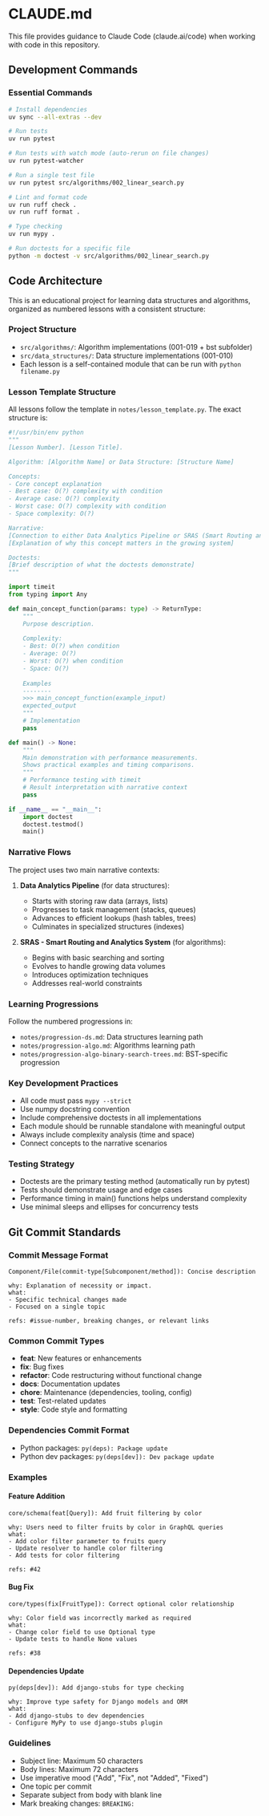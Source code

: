 # CLAUDE.md

This file provides guidance to Claude Code (claude.ai/code) when working with code in this repository.

## Development Commands

### Essential Commands
```bash
# Install dependencies
uv sync --all-extras --dev

# Run tests
uv run pytest

# Run tests with watch mode (auto-rerun on file changes)
uv run pytest-watcher

# Run a single test file
uv run pytest src/algorithms/002_linear_search.py

# Lint and format code
uv run ruff check .
uv run ruff format .

# Type checking
uv run mypy .

# Run doctests for a specific file
python -m doctest -v src/algorithms/002_linear_search.py
```

## Code Architecture

This is an educational project for learning data structures and algorithms, organized as numbered lessons with a consistent structure:

### Project Structure
- `src/algorithms/`: Algorithm implementations (001-019 + bst subfolder)
- `src/data_structures/`: Data structure implementations (001-010)
- Each lesson is a self-contained module that can be run with `python filename.py`

### Lesson Template Structure

All lessons follow the template in `notes/lesson_template.py`. The exact structure is:

```python
#!/usr/bin/env python
"""
[Lesson Number]. [Lesson Title].

Algorithm: [Algorithm Name] or Data Structure: [Structure Name]

Concepts:
- Core concept explanation
- Best case: O(?) complexity with condition
- Average case: O(?) complexity
- Worst case: O(?) complexity with condition
- Space complexity: O(?)

Narrative:
[Connection to either Data Analytics Pipeline or SRAS (Smart Routing and Analytics System)]
[Explanation of why this concept matters in the growing system]

Doctests:
[Brief description of what the doctests demonstrate]
"""

import timeit
from typing import Any

def main_concept_function(params: type) -> ReturnType:
    """
    Purpose description.
    
    Complexity:
    - Best: O(?) when condition
    - Average: O(?)
    - Worst: O(?) when condition
    - Space: O(?)
    
    Examples
    --------
    >>> main_concept_function(example_input)
    expected_output
    """
    # Implementation
    pass

def main() -> None:
    """
    Main demonstration with performance measurements.
    Shows practical examples and timing comparisons.
    """
    # Performance testing with timeit
    # Result interpretation with narrative context
    pass

if __name__ == "__main__":
    import doctest
    doctest.testmod()
    main()
```

### Narrative Flows

The project uses two main narrative contexts:

1. **Data Analytics Pipeline** (for data structures):
   - Starts with storing raw data (arrays, lists)
   - Progresses to task management (stacks, queues)
   - Advances to efficient lookups (hash tables, trees)
   - Culminates in specialized structures (indexes)

2. **SRAS - Smart Routing and Analytics System** (for algorithms):
   - Begins with basic searching and sorting
   - Evolves to handle growing data volumes
   - Introduces optimization techniques
   - Addresses real-world constraints

### Learning Progressions

Follow the numbered progressions in:
- `notes/progression-ds.md`: Data structures learning path
- `notes/progression-algo.md`: Algorithms learning path
- `notes/progression-algo-binary-search-trees.md`: BST-specific progression

### Key Development Practices
- All code must pass `mypy --strict`
- Use numpy docstring convention
- Include comprehensive doctests in all implementations
- Each module should be runnable standalone with meaningful output
- Always include complexity analysis (time and space)
- Connect concepts to the narrative scenarios

### Testing Strategy
- Doctests are the primary testing method (automatically run by pytest)
- Tests should demonstrate usage and edge cases
- Performance timing in main() functions helps understand complexity
- Use minimal sleeps and ellipses for concurrency tests

## Git Commit Standards

### Commit Message Format
```
Component/File(commit-type[Subcomponent/method]): Concise description

why: Explanation of necessity or impact.
what:
- Specific technical changes made
- Focused on a single topic

refs: #issue-number, breaking changes, or relevant links
```

### Common Commit Types
- **feat**: New features or enhancements
- **fix**: Bug fixes
- **refactor**: Code restructuring without functional change
- **docs**: Documentation updates
- **chore**: Maintenance (dependencies, tooling, config)
- **test**: Test-related updates
- **style**: Code style and formatting

### Dependencies Commit Format
- Python packages: `py(deps): Package update`
- Python dev packages: `py(deps[dev]): Dev package update`

### Examples

#### Feature Addition
```
core/schema(feat[Query]): Add fruit filtering by color

why: Users need to filter fruits by color in GraphQL queries
what:
- Add color filter parameter to fruits query
- Update resolver to handle color filtering
- Add tests for color filtering

refs: #42
```

#### Bug Fix
```
core/types(fix[FruitType]): Correct optional color relationship

why: Color field was incorrectly marked as required
what:
- Change color field to use Optional type
- Update tests to handle None values

refs: #38
```

#### Dependencies Update
```
py(deps[dev]): Add django-stubs for type checking

why: Improve type safety for Django models and ORM
what:
- Add django-stubs to dev dependencies
- Configure MyPy to use django-stubs plugin
```

### Guidelines
- Subject line: Maximum 50 characters
- Body lines: Maximum 72 characters
- Use imperative mood ("Add", "Fix", not "Added", "Fixed")
- One topic per commit
- Separate subject from body with blank line
- Mark breaking changes: `BREAKING:`
